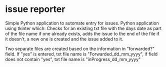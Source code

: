 # issue reporter
 Simple Python application to automate entry for issues.
 Python application using tkinter which:
 Checks for an existing txt file with the days date as part of the file name
 if one already exists, adds the issue to the end of the file
 if it doesn't, a new one is created and the issue added to it.
 
 Two separate files are created based on the information in "forwarded?" field. If "yes" is entered, txt file name is "Forwarded_dd_mm_yyyy", if field does not contain "yes", txt file name is "inProgress_dd_mm_yyyy"
